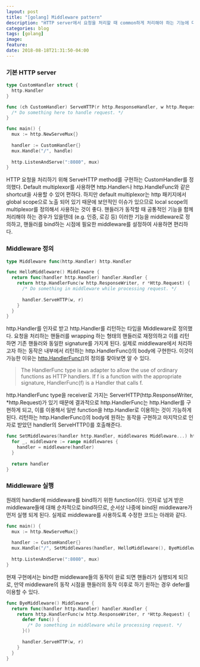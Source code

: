 ```yaml
---
layout: post
title: "[golang] Middleware pattern"
description: "HTTP server에서 요청을 처리할 때 common하게 처리해야 하는 기능에 대한 middleware 패턴 작성."
categories: blog
tags: [golang]
image:
feature:
date: 2018-08-18T21:31:50-04:00
---
```


### 기본 HTTP server
```go
type CustomHandler struct {
  http.Handler
}

func (ch CustomHandler) ServeHTTP(r http.ResponseHandler, w http.Request) {
  /* Do something here to handle request. */
}

func main() {
  mux := http.NewServeMux{}
  
  handler := CustomHandler{}
  mux.Handle("/", handle)
  
  http.ListenAndServe(":8080", mux)
}
```
HTTP 요청을 처리하기 위해 ServeHTTP method를 구현하는 CustomHandler를 정의했다. Default multiplexor를 사용하면 http.Handler나 http.HandleFunc와 같은 shortcut을 사용할 수 있어 편하다. 하지만 default multiplexor는 http 패키지에서 global scope으로 노출 되어 있기 때문에 보안적인 이슈가 있으므로 local scope의 multiplexor를 정의해서 사용하는 것이 좋다. 핸들러가 동작할 때 공통적인 기능을 함께 처리해야 하는 경우가 있을텐데 (e.g. 인증, 로깅 등) 이러한 기능을 middleware로 정의하고, 핸들러를 bind하는 시점에 필요한 middleware를 설정하여 사용하면 편리하다.

### Middleware 정의
```go
type Middleware func(http.Handler) http.Handler

func HelloMiddleware() Middleware {
  return func(handler http.Handler) handler.Handler {
    return http.HandlerFunc(w http.ResponseWriter, r *Http.Request) {
      /* Do something in middleware while processing request. */
      
      handler.ServeHTTP(w, r)
    }
  }
}
```
http.Handler를 인자로 받고 http.Handler를 리턴하는 타입을 Middleware로 정의했다. 요청을 처리하는 핸들러를 wrapping 하는 형태의 핸들러로 재정의하고 이를 리턴하면 기존 핸들러와 동일한 signature를 가지게 된다. 실제로 middleware에서 처리하고자 하는 동작은 내부에서 리턴하는 http.HandlerFunc()의 body에 구현한다. 이것이 가능한 이유는 [http.HandlerFunc()](https://golang.org/pkg/net/http/#HandlerFunc)의 정의를 찾아보면 알 수 있다.
> The HandlerFunc type is an adapter to allow the use of ordinary functions as HTTP handlers. If f is a function with the appropriate signature, HandlerFunc(f) is a Handler that calls f.

http.HandlerFunc type을 receiver로 가지는 ServerHTTP(http.ResponseWriter, *http.Request)가 있기 때문에 결과적으로 http.HandlerFunc는 http.Handler를 구현하게 되고, 이를 이용해서 일반 function을 http.Handler로 이용하는 것이 가능하게 된다. 리턴하는 http.HandlerFunc()의 body에 원하는 동작을 구현하고 마지막으로 인자로 받았던 handler의 ServeHTTP()를 호출해준다.

```go
func SetMiddlewares(handler http.Handler, middlewares Middleware...) http.Handler {
  for _, middleware := range middlewares {
    handler = middleware(handler)
  }
  
  return handler
}
```
### Middleware 실행 
원래의 handler에 middleware를 bind하기 위한 function이다. 인자로 넘겨 받은 middleware들에 대해 순차적으로 bind하므로, 순서상 나중에 bind된 middleware가 먼저 실행 되게 된다. 실제로 middleware를 사용하도록 수정한 코드는 아래와 같다.

```go
func main() {
  mux := http.NewServeMux{}
  
  handler := CustomHandler{}
  mux.Handle("/", SetMiddlewares(handler, HelloMiddleware(), ByeMiddleware())
  
  http.ListenAndServe(":8080", mux)
}
```

현재 구현에서는 bind한 middleware들의 동작이 완료 되면 핸들러가 실행되게 되므로, 만약 middleware의 동작 시점을 핸들러의 동작 이후로 하기 원하는 경우 defer를 이용할 수 있다.
```go
func ByeMiddleware() Middleware {
  return func(handler http.Handler) handler.Handler {
    return http.HandlerFunc(w http.ResponseWriter, r *Http.Request) {
      defer func() {
        /* Do something in middleware while processing request. */
      }()
      
      handler.ServeHTTP(w, r)
    }
  }
}
```
